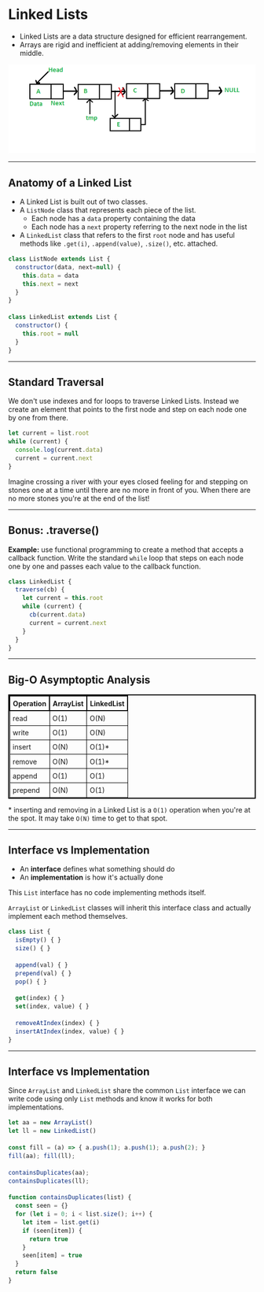 # Linked Lists

* Linked Lists are a data structure designed for efficient rearrangement.
* Arrays are rigid and inefficient at adding/removing elements in their middle.

![Linked List](assets/00-linked-list.png)

---

## Anatomy of a Linked List

* A Linked List is built out of two classes.
* A `ListNode` class that represents each piece of the list.
  * Each node has a `data` property containing the data
  * Each node has a `next` property referring to the next node in the list
* A `LinkedList` class that refers to the first `root` node and has
  useful methods like `.get(i)`, `.append(value)`, `.size()`, etc. attached.

```js
class ListNode extends List {
  constructor(data, next=null) {
    this.data = data
    this.next = next
  }
}

class LinkedList extends List {
  constructor() {
    this.root = null    
  }
}
```

---

## Standard Traversal
We don't use indexes and for loops to traverse Linked Lists. Instead
we create an element that points to the first node and step on each
node one by one from there.

```js
let current = list.root
while (current) {
  console.log(current.data)
  current = current.next
}
```

Imagine crossing a river with your eyes closed feeling for and stepping
on stones one at a time until there are no more in front of you. When
there are no more stones you're at the end of the list!

---

## Bonus: .traverse()

**Example:** use functional programming to create a method that accepts
a callback function. Write the standard `while` loop that steps on each
node one by one and passes each value to the callback function.

```js
class LinkedList {
  traverse(cb) {
    let current = this.root
    while (current) {
      cb(current.data)
      current = current.next
    }
  }
}
```

---

## Big-O Asymptoptic Analysis
<style>
table{
    border-collapse: collapse;
    border-spacing: 0;
    border:2px solid black;
}

th{
    border:2px solid #000000;
    padding: .4em;
}

td{
    border:1px solid #000000;
    padding: .4em;
}
</style>

| Operation   | ArrayList | LinkedList |
|-------------|-----------|------------|
| read        |    O(1)   |    O(N)    |
| write       |    O(1)   |    O(N)    |
| insert      |    O(N)   |    O(1)\*  |
| remove      |    O(N)   |    O(1)\*  |
| append      |    O(1)   |    O(1)    |
| prepend     |    O(N)   |    O(1)    |

\* inserting and removing in a Linked List is a `O(1)` operation when you're
at the spot. It may take `O(N)` time to get to that spot.

---

## Interface vs Implementation
 
* An **interface** defines what something should do
* An **implementation** is how it's actually done

This `List` interface has no code implementing methods itself.

`ArrayList` or `LinkedList` classes will inherit this
interface class and actually implement each method themselves.

```js
class List {
  isEmpty() { }
  size() { }

  append(val) { } 
  prepend(val) { } 
  pop() { } 

  get(index) { } 
  set(index, value) { } 

  removeAtIndex(index) { } 
  insertAtIndex(index, value) { }
}
```

---

## Interface vs Implementation

Since `ArrayList` and `LinkedList` share the common `List` interface we can
write code using only `List` methods and know it works for both
implementations.

```js
let aa = new ArrayList()
let ll = new LinkedList()

const fill = (a) => { a.push(1); a.push(1); a.push(2); }
fill(aa); fill(ll);

containsDuplicates(aa);
containsDuplicates(ll);

function containsDuplicates(list) {
  const seen = {}
  for (let i = 0; i < list.size(); i++) {
    let item = list.get(i)
    if (seen[item]) {
      return true
    }
    seen[item] = true
  }
  return false
}
```
